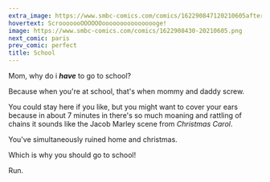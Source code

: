 ```yaml
---
extra_image: https://www.smbc-comics.com/comics/162290847120210605after.png
hovertext: ScrooooooOOOOOOoooooooooooooooge!
image: https://www.smbc-comics.com/comics/1622908430-20210605.png
next_comic: paris
prev_comic: perfect
title: School
---
```


Mom, why do i ***have*** to go to school?

Because when you're at school, that's when mommy and daddy screw.

You could stay here if you like, but you might want to cover your ears because in about 7 minutes in there's so much moaning and rattling of chains it sounds like the Jacob Marley scene from *Christmas Carol*.

You've simultaneously ruined home and christmas.

Which is why you should go to school!

Run.
